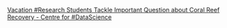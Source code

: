[Vacation #Research Students Tackle Important Question about Coral Reef Recovery - Centre for #DataScience](https://qi.tc/qi/110891)